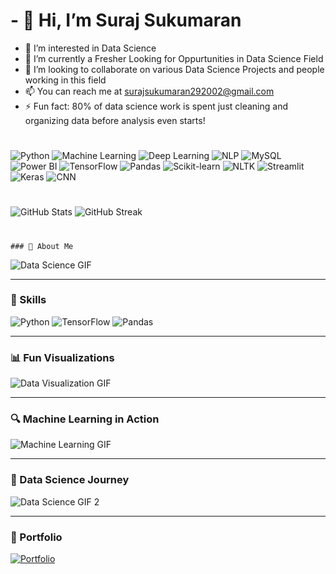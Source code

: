 # - 👋 Hi, I’m Suraj Sukumaran
- 👀 I’m interested in Data Science
- 🌱 I’m currently a Fresher Looking for Oppurtunities in Data Science Field
- 💞️ I’m looking to collaborate on various Data Science Projects and people working in this field
- 📫 You can reach me at surajsukumaran292002@gmail.com
- ⚡ Fun fact:  80% of data science work is spent just cleaning and organizing data before analysis even starts!

#
   ![Python](https://img.shields.io/badge/Python-3776AB?style=for-the-badge&logo=python&logoColor=white)
   ![Machine Learning](https://img.shields.io/badge/Machine%20Learning-0078D4?style=for-the-badge&logo=tensorflow&logoColor=white)
   ![Deep Learning](https://img.shields.io/badge/Deep%20Learning-FF6F00?style=for-the-badge&logo=pytorch&logoColor=white)
   ![NLP](https://img.shields.io/badge/NLP-4B8BBE?style=for-the-badge&logo=spaCy&logoColor=white)
   ![MySQL](https://img.shields.io/badge/MySQL-4479A1?style=for-the-badge&logo=mysql&logoColor=white)
   ![Power BI](https://img.shields.io/badge/Power%20BI-F2C811?style=for-the-badge&logo=powerbi&logoColor=black)
   ![TensorFlow](https://img.shields.io/badge/TensorFlow-FF6F00?style=for-the-badge&logo=tensorflow&logoColor=white)
   ![Pandas](https://img.shields.io/badge/Pandas-150458?style=for-the-badge&logo=pandas&logoColor=white)
   ![Scikit-learn](https://img.shields.io/badge/Scikit--learn-F7931E?style=for-the-badge&logo=scikitlearn&logoColor=white)
   ![NLTK](https://img.shields.io/badge/NLTK-85C1E9?style=for-the-badge&logo=python&logoColor=white)
   ![Streamlit](https://img.shields.io/badge/Streamlit-FF4B4B?style=for-the-badge&logo=streamlit&logoColor=white)
   ![Keras](https://img.shields.io/badge/Keras-D00000?style=for-the-badge&logo=keras&logoColor=white)
   ![CNN](https://img.shields.io/badge/Convolutional%20Neural%20Networks-0078D7?style=for-the-badge&logo=deeplearningai&logoColor=white)


#
   ![GitHub Stats](https://github-readme-stats.vercel.app/api?username=SurajSukumaran29&show_icons=true&theme=radical)
   ![GitHub Streak](https://github-readme-streak-stats.herokuapp.com/?user=SurajSukumaran29&theme=radical)

#

    ### 🚀 About Me  
![Data Science GIF](https://media.giphy.com/media/xT9IgzoKnwFNmISR8I/giphy.gif)

---

### 🧠 Skills
![Python](https://img.shields.io/badge/Python-3776AB?style=for-the-badge&logo=python&logoColor=white)
![TensorFlow](https://img.shields.io/badge/TensorFlow-FF6F00?style=for-the-badge&logo=tensorflow&logoColor=white)
![Pandas](https://img.shields.io/badge/Pandas-150458?style=for-the-badge&logo=pandas&logoColor=white)

---

### 📊 Fun Visualizations
![Data Visualization GIF](https://media.giphy.com/media/13HgwGsXF0aiGY/giphy.gif)

---

### 🔍 Machine Learning in Action
![Machine Learning GIF](https://media.giphy.com/media/3o7aCUaOlA2h8ZGnWU/giphy.gif)

---

### 🤖 Data Science Journey
![Data Science GIF 2](https://media.giphy.com/media/26tn33aiTi1jkl6H6/giphy.gif)

---

### 🌟 Portfolio  
[![Portfolio](https://img.shields.io/badge/Portfolio-282C34?style=for-the-badge&logo=About.me&logoColor=white)](https://your-portfolio-link.com)



   

  


